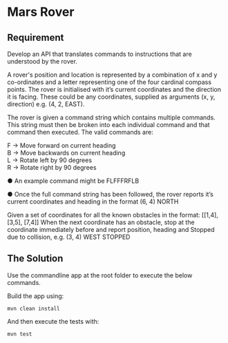 ﻿# Mars Rover 

## Requirement

Develop an API that translates commands to instructions that are understood by the rover.

A rover's position and location is represented by a combination of x and y
co-ordinates and a letter representing one of the four cardinal compass points.
The rover is initialised with it’s current coordinates and the direction it is facing. These could be any coordinates, supplied as arguments (x, y, direction)  e.g. (4, 2,  EAST).

The rover is given a command string which contains multiple commands. This string must then be broken into each individual command and that command then executed. The valid commands are:

F -> Move forward on current heading  
B -> Move backwards on current heading  
L -> Rotate left by 90  degrees  
R -> Rotate right by 90 degrees 


● An example command might be  FLFFFRFLB  

● Once the full command string has been followed, the rover reports it’s current coordinates and heading in the format  (6, 4)  NORTH  


Given a set of coordinates for all the known obstacles in the format:
[[1,4], [3,5], [7,4]]
When the next coordinate has an obstacle, stop at the coordinate immediately before and report position, heading and Stopped due to collision, e.g. (3, 4) WEST STOPPED

## The Solution

Use the commandline app at the root folder to execute the below commands.

Build the app using:

```
mvn clean install
```

And then execute the tests with:

 ```
mvn test
 ```

